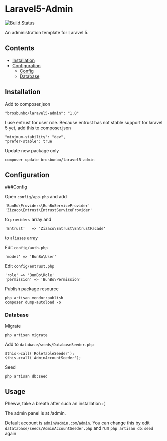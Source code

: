 # Laravel5-Admin

[![Build Status](https://travis-ci.org/brosbunbo/Laravel5-Admin.png?branch=master)](http://travis-ci.org/brosbunbo/Laravel5-Admin)

An administration template for Laravel 5.

## Contents

- [Installation](#installation)
- [Configuration](#configuration)
    - [Config](#config)
    - [Database](#database)

## Installation

Add to composer.json

    "brosbunbo/laravel5-admin": "1.0"

I use entrust for user role. Because entrust has not stable support for laravel 5 yet, add this to composer.json

    "minimum-stability": "dev",
    "prefer-stable": true

Update new package only

    composer update brosbunbo/laravel5-admin

## Configuration

###Config

Open `config/app.php` and add

    'BunBo\Providers\BunBoServiceProvider'
    'Zizaco\Entrust\EntrustServiceProvider'

to  `providers` array and

    'Entrust'   => 'Zizaco\Entrust\EntrustFacade'

to `aliases` array

Edit `config/auth.php`

    'model' => 'BunBo\User'

Edit `config/entrust.php`

    'role' => 'BunBo\Role'
    'permission' => 'BunBo\Permission'

Publish package resource

    php artisan vendor:publish
    composer dump-autoload -o

### Database

Migrate

    php artisan migrate

Add to `database/seeds/DatabaseSeeder.php`

    $this->call('RoleTableSeeder');
    $this->call('AdminAccountSeeder');

Seed

    php artisan db:seed

## Usage

Pheww, take a breath after such an installation :(

The admin panel is at /admin.

Default account is `admin@admin.com`/`admin`. You can change this by edit `datatabase/seeds/AdminAccountSeeder.php` and run `php artisan db:seed` again
